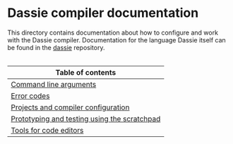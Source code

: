 # Dassie compiler documentation
This directory contains documentation about how to configure and work with the Dassie compiler. Documentation for the language Dassie itself can be found in the [dassie](https://github.com/loschsoftware/dassie) repository.
<br><br>

|**Table of contents**|
|---|
|[Command line arguments](./CLI.md)|
|[Error codes](./Errors.md)|
|[Projects and compiler configuration](./Projects.md)|
|[Prototyping and testing using the scratchpad](./Scratchpad.md)|
|[Tools for code editors](./Editors.md)|
